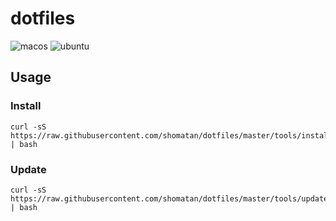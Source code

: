 # dotfiles

![macos](https://github.com/shomatan/dotfiles/workflows/macos/badge.svg?branch=master)
![ubuntu](https://github.com/shomatan/dotfiles/workflows/ubuntu/badge.svg?branch=master)

## Usage

### Install

    curl -sS https://raw.githubusercontent.com/shomatan/dotfiles/master/tools/install.sh | bash

### Update

    curl -sS https://raw.githubusercontent.com/shomatan/dotfiles/master/tools/update.sh | bash
